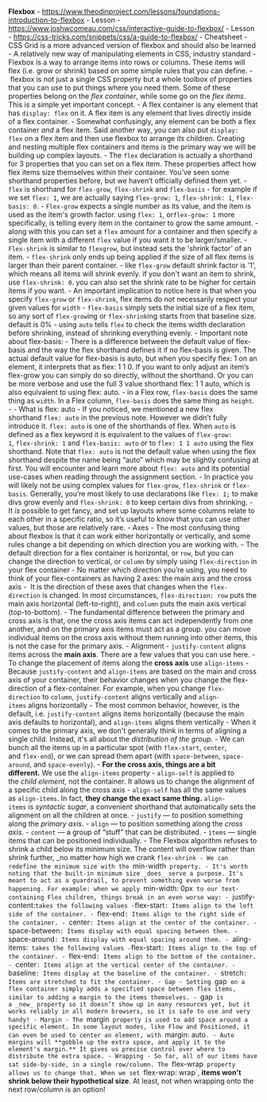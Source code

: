 **Flexbox**
	- https://www.theodinproject.com/lessons/foundations-introduction-to-flexbox - Lesson
	- https://www.joshwcomeau.com/css/interactive-guide-to-flexbox/ - Lesson
	- https://css-tricks.com/snippets/css/a-guide-to-flexbox/ - Cheatsheet
	- CSS Grid is a more advanced version of flexbox and should also be learned
	- A relatively new way of manipulating elements in CSS, industry standard
	- Flexbox is a way to arrange items into rows or columns. These items will flex (i.e. grow or shrink) based on some simple rules that you can define.
	-  flexbox is not just a single CSS property but a whole toolbox of properties that you can use to put things where you need them. Some of these properties belong on the _flex container_, while some go on the _flex items_. This is a simple yet important concept.
	- A flex container is any element that has `display: flex` on it. A flex item is any element that lives directly inside of a flex container.
	- Somewhat confusingly, any element can be both a flex container _and_ a flex item. Said another way, you can also put `display: flex` on a flex item and then use flexbox to arrange _its_ children. Creating and nesting multiple flex containers and items is the primary way we will be building up complex layouts.
	- The `flex` declaration is actually a shorthand for 3 properties that you can set on a flex item. These properties affect how flex items size themselves within their container. You’ve seen some shorthand properties before, but we haven’t officially defined them yet.
		- `flex` is shorthand for `flex-grow`, `flex-shrink` and `flex-basis`
			- for example if we set `flex: 1`, we are actually saying `flex-grow: 1`, `flex-shrink: 1`, `flex-basis: 0`.
		- `Flex-grow` expects a single number as its value, and the item is used as the item's growth factor. using `flex: 1`, or`flex-grow: 1` more specifically, is telling every item in the container to grow the same amount.
			- along with this you can set a `flex` amount for a container and then specify a single item with a different `flex` value if you want it to be larger/smaller.
		- `Flex-shrink` is similar to `flexgrow`, but instead sets the 'shrink factor' of an item.
			- `flex-shrink` only ends up being applied if the size of all flex items is larger than their parent container.
			- like `flex-grow` default shrink factor is '1', which means all items will shrink evenly. if you don't want an item to shrink, use `flex-shrink: 0`. you can also set the shrink rate to be higher for certain items if you want.
		- An important implication to notice here is that when you specify `flex-grow` or `flex-shrink`, flex items do not necessarily respect your given values for `width`
		- `flex-basis` simply sets the initial size of a flex item, so any sort of `flex-grow`ing or `flex-shrink`ing starts from that baseline size. default is 0%
			- using `auto` tells `flex` to check the items width declaration before shrinking, instead of shrinking everything evenly. 
			- Important note about flex-basis:
				- There is a difference between the default value of flex-basis and the way the flex shorthand defines it if no flex-basis is given. The actual default value for flex-basis is auto, but when you specify flex: 1 on an element, it interprets that as flex: 1 1 0. If you want to only adjust an item’s flex-grow you can simply do so directly, without the shorthand. Or you can be more verbose and use the full 3 value shorthand flex: 1 1 auto, which is also equivalent to using flex: auto.
				- in a Flex row, `flex-basis` does the same thing as `width`. In a Flex column, `flex-basis` does the same thing as `height`.
				- 
			- What is flex: auto
				- If you noticed, we mentioned a new flex shorthand `flex: auto` in the previous note. However we didn’t fully introduce it. `flex: auto` is one of the shorthands of flex. When `auto` is defined as a flex keyword it is equivalent to the values of `flex-grow: 1`, `flex-shrink: 1` and `flex-basis: auto` or to `flex: 1 1 auto` using the flex shorthand. Note that `flex: auto` is not the default value when using the flex shorthand despite the name being “auto” which may be slightly confusing at first. You will encounter and learn more about `flex: auto` and its potential use-cases when reading through the assignment section.
		- In practice you will likely not be using complex values for `flex-grow`, `flex-shrink` or `flex-basis`. Generally, you’re most likely to use declarations like `flex: 1;` to make divs grow evenly and `flex-shrink: 0` to keep certain divs from shrinking.
		- It _is_ possible to get fancy, and set up layouts where some columns relate to each other in a specific ratio, so it’s useful to know that you can use other values, but those are relatively rare.
	- Axes
		- The most confusing thing about flexbox is that it can work either horizontally or vertically, and some rules change a bit depending on which direction you are working with.
		- The default direction for a flex container is horizontal, or `row`, but you can change the direction to vertical, or `column` by simply using `flex-direction` in your flex container
		- No matter which direction you’re using, you need to think of your flex-containers as having 2 axes: the main axis and the cross axis
			-  It is the direction of these axes that changes when the `flex-direction` is changed. In _most_ circumstances, `flex-direction: row` puts the main axis horizontal (left-to-right), and `column` puts the main axis vertical (top-to-bottom).
		- The fundamental difference between the primary and cross axis is that, one the cross axis items can act independently from one another, and on the primary axis items must act as a group. you can move individual items on the cross axis without them running into other items, this is not the case for the primary axis.
	- Alignment
		- `justify-content` aligns items across the **main axis**. There are a few values that you can use here.
		- To change the placement of items along the **cross axis** use `align-items`
		- Because `justify-content` and `align-items` are based on the main and cross axis of your container, their behavior changes when you change the flex-direction of a flex-container. For example, when you change `flex-direction` to `column`, `justify-content` aligns vertically and `align-items` aligns horizontally
			- The most common behavior, however, is the default, i.e. `justify-content` aligns items horizontally (because the main axis defaults to horizontal), and `align-items` aligns them vertically
		- When it comes to the primary axis, we don't generally think in terms of aligning a single child. Instead, it's all about the _distribution of the group._
		- We can bunch all the items up in a particular spot (with `flex-start`, `center`, and `flex-end`), or we can spread them apart (with `space-between`, `space-around`, and `space-evenly`).
		- **For the cross axis, things are a bit different.** We use the `align-items` property
		- `align-self` is applied to the _child element_, not the container. It allows us to change the alignment of a specific child along the cross axis
		- `align-self` has all the same values as `align-items`. In fact, **they change the exact same thing.** `align-items` is _syntactic sugar_, a convenient shorthand that automatically sets the alignment on all the children at once.
		- `justify` — to position something along the _primary axis_.
		- `align` — to position something along the _cross axis_.
		- `content` — a group of “stuff” that can be distributed.
		- `items` — single items that can be positioned individually.
		- The Flexbox algorithm refuses to shrink a child below its minimum size. The content will overflow rather than shrink further, _no matter how high we crank `flex-shrink
			- We can redefine the minimum size with the `min-width` property.
				- It's worth noting that the built-in minimum size _does_ serve a purpose. It's meant to act as a guardrail, to prevent something even worse from happening. For example: when we apply `min-width: 0px` to our text-containing Flex children, things break in an even worse way:
			- `justify-content:` takes the following values
				- `flex-start`: Items align to the left side of the container.
				- `flex-end`: Items align to the right side of the container.
				- `center`: Items align at the center of the container.
				- `space-between`: Items display with equal spacing between them.
				- `space-around`: Items display with equal spacing around them.
			- `aling-items:` takes the following values
				-`flex-start`: Items align to the top of the container.
				- `flex-end`: Items align to the bottom of the container.
				- `center`: Items align at the vertical center of the container.
				- `baseline`: Items display at the baseline of the container.
				- `stretch`: Items are stretched to fit the container.
	- Gap
		- Setting `gap` on a flex container simply adds a specified space between flex items, similar to adding a margin to the items themselves.
		- `gap` is a _new_ property so it doesn’t show up in many resources yet, but it works reliably in all modern browsers, so it is safe to use and very handy!
	- Margin
		- The `margin` property is used to add space around a specific element. In some layout modes, like Flow and Positioned, it can even be used to center an element, with `margin: auto`.
		- Auto margins will **gobble up the extra space, and apply it to the element's margin.** It gives us precise control over where to distribute the extra space.
	- Wrapping
		- So far, all of our items have sat side-by-side, in a single row/column. The `flex-wrap` property allows us to change that. When we set `flex-wrap: wrap`, **items won't shrink below their hypothetical size**. At least, not when wrapping onto the next row/column is an option!
